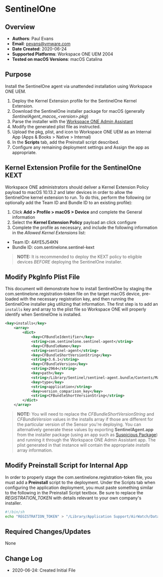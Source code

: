 # SentinelOne

## Overview

- **Authors**: Paul Evans
- **Email**: pevans@vmware.com
- **Date Created**: 2020-06-24
- **Supported Platforms**: Workspace ONE UEM 2004
- **Tested on macOS Versions**: macOS Catalina

## Purpose

Install the SentinelOne agent via unattended installation using Workspace ONE UEM.

1) Deploy the Kernel Extension profile for the SentinelOne Kernel Extension.
2) Download the SentinelOne installer package for macOS (generally *SentinelAgent\_macos\_\<version\>.pkg*)
3) Parse the installer with the [Workspace ONE Admin Assistant](https://awagent.com/AdminAssistant/VMwareAirWatchAdminAssistant.dmg)
4) Modify the generated plist file as instructed.
5) Upload the pkg, plist, and icon to Workspace ONE UEM as an Internal App (Apps & Books > Native > Internal)
6) In the __Scripts__ tab, add the Preinstall script described.
7) Configure any remaining deployment settings and Assign the app as appropriate.

## Kernel Extension Profile for the SentinelOne KEXT

Workspace ONE administrators should deliver a Kernel Extension Policy payload to macOS 10.13.2 and later devices in order to allow the SentinelOne kernel extension to run.  To do this, perform the following (or optionally add the Team ID and Bundle ID to an existing profile):

1) Click **Add > Profile > macOS > Device** and complete the General information
2) Select the **Kernel Extension Policy** payload an click configure
3) Complete the profile as necessary, and include the following information in the *Allowed Kernel Extensions* list:
  * Team ID: 4AYE5J54KN
  * Bundle ID: com.sentinelone.sentinel-kext

> **NOTE:** It is recommended to deploy the KEXT policy to eligible devices *BEFORE* deploying the SentinelOne installer.

## Modify PkgInfo Plist File

This document will demonstrate how to install SentinelOne by staging the com.sentinelone.registration-token file on the target macOS device, pre-loaded with the necessary registration key, and then running the SentinelOne installer pkg utilizing that information.  The first step is to add an ```installs``` key and array to the plist file so Workspace ONE will properly identify when SentinelOne is installed.

```XML
<key>installs</key>
	<array>
		<dict>
			<key>CFBundleIdentifier</key>
			<string>com.sentinelone.sentinel-agent</string>
			<key>CFBundleName</key>
			<string>sentinel-agent</string>
			<key>CFBundleShortVersionString</key>
			<string>3.6.1</string>
			<key>CFBundleVersion</key>
			<string>2964</string>
			<key>path</key>
			<string>/Library/Sentinel/sentinel-agent.bundle/Contents/MacOS/SentinelAgent.app/</string>
			<key>type</key>
			<string>application</string>
			<key>version_comparison_key</key>
			<string>CFBundleShortVersionString</string>
		</dict>
	</array>
```

> **NOTE:** You will need to replace the *CFBundleShortVersionString* and *CFBundleVersion* values in the installs array if those are different for the particular version of the Sensor you're deploying.  You can alternatively generate these values by exporting **SentinelAgent.app** from the installer package (using an app such as [Suspicious Package](https://mothersruin.com/software/SuspiciousPackage/)) and running it through the Workspace ONE Admin Assistant app.  The plist generated in that instance will contain the appropriate *installs* array information.

## Modify Preinstall Script for Internal App

In order to properly stage the com.sentinelone.registration-token file, you must add a **Preinstall** script to the deployment. Under the Scripts tab when configuring the application deployment, you must paste something similar to the following in the Preinstall Script textbox. Be sure to replace the *REGISTRATION_TOKEN* with details relevant to your own company's installer.

```BASH
#!/bin/sh
echo "REGISTRATION_TOKEN" > "/Library/Application Support/AirWatch/Data/Munki/Managed Installs/Cache/com.sentinelone.registration-token"
```

## Required Changes/Updates

None

## Change Log

- 2020-06-24: Created Initial File
